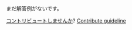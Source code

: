 
まだ解答例がないです。

[コントリビュートしませんか](https://github.com/BFEdev/BFE.dev-solutions/blob/main/quiz/push_ja.md)?  [Contribute guideline](https://github.com/BFEdev/BFE.dev-solutions#how-to-contribute)
